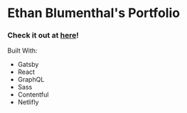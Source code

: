 # Ethan Blumenthal's Portfolio

### Check it out at [here](www.ethanblumenthal.net)!

Built With:
- Gatsby
- React
- GraphQL
- Sass
- Contentful
- Netlifly
